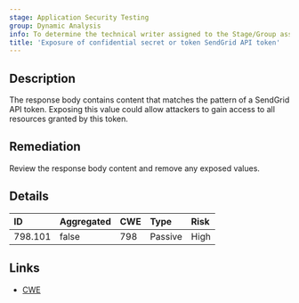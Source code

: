 ```yaml
---
stage: Application Security Testing
group: Dynamic Analysis
info: To determine the technical writer assigned to the Stage/Group associated with this page, see https://handbook.gitlab.com/handbook/product/ux/technical-writing/#assignments
title: 'Exposure of confidential secret or token SendGrid API token'
---
```


## Description

The response body contains content that matches the pattern of a SendGrid API token.
Exposing this value could allow attackers to gain access to all resources granted by this token.

## Remediation

Review the response body content and remove any exposed values.

## Details

| ID | Aggregated | CWE | Type | Risk |
|:---|:-----------|:----|:-----|:-----|
| 798.101 | false | 798 | Passive | High |

## Links

- [CWE](https://cwe.mitre.org/data/definitions/798.html)
